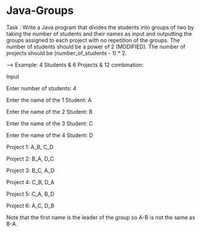 # Java-Groups
Task : Write a Java program that divides the students into groups of two by taking the number of students and their names as input and outputting the groups assigned to each project with no repetition of the groups.
  The number of students should be a power of 2 (MODIFIED).
  The number of projects should be (number_of_students - 1) * 2.
  
  --> Example:
4 Students & 6 Projects & 12 combination:


Input	

Enter number of students: 4

Enter the name of the 1 Student: A

Enter the name of the 2 Student: B

Enter the name of the 3 Student: C

Enter the name of the 4 Student: D

Project 1: A_B, C_D

Project 2: B_A, D_C

Project 3: B_C, A_D

Project 4: C_B, D_A

Project 5: C_A, B_D

Project 6: A_C, D_B

Note that the first name is the leader of the group so A-B is not the same as B-A.
